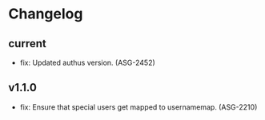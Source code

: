 # Changelog

## current

* fix: Updated authus version. (ASG-2452) 

## v1.1.0

* fix: Ensure that special users get mapped to usernamemap. (ASG-2210)
